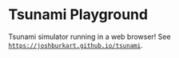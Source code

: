 # Tsunami Playground

Tsunami simulator running in a web browser! See [`https://joshburkart.github.io/tsunami`](https://joshburkart.github.io/tsunami).
